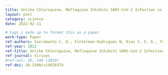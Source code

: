 ```yaml
---
title: Unlike Chloroquine, Mefloquine Inhibits SARS-CoV-2 Infection in Physiologically Relevant Cells
layout: post
category: science
date: 2022-02-11

# tags i made up to format this as a paper
work-type: Paper
ref-authors: Sacramento C. Q., Fintelman-Rodrigues N, Dias S. S. G., Temerozo J. R., Da Silva A. P. D., da Silva C. S., Blanco C., Ferreira A. C., Mattos M., Soares V. C., Pereira-Dutra F., Miranda M. D., Barreto-Vieira D. F., da Silva M. A. N., Santos S. S., Torres M., Chaves O. A., Rajoli R. K. R., Paccanaro A., Owen A., Bou-Habib D. C., Bozza P. T., Souza T. M. L.
ref-year: 2022
ref-title: Unlike Chloroquine, Mefloquine Inhibits SARS-CoV-2 Infection in Physiologically Relevant Cells
ref-journal: Viruses
#ref-vol: 20, 244 (2019)
ref-doi: 10.3390/v14020374
---
```



